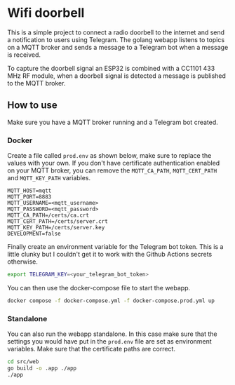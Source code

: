# Wifi doorbell

This is a simple project to connect a radio doorbell to the internet and send a notification to users using Telegram.
The golang webapp listens to topics on a MQTT broker and sends a message to a Telegram bot when a message is received.

To capture the doorbell signal an ESP32 is combined with a CC1101 433 MHz RF module, when a doorbell signal is detected a message is published to the MQTT broker.

## How to use
Make sure you have a MQTT broker running and a Telegram bot created.

### Docker
Create a file called `prod.env` as shown below, make sure to replace the values with your own.
If you don't have certificate authentication enabled on your MQTT broker, you can remove the `MQTT_CA_PATH`, `MQTT_CERT_PATH` and `MQTT_KEY_PATH` variables.
```env
MQTT_HOST=mqtt
MQTT_PORT=8883
MQTT_USERNAME=<mqtt_username> 
MQTT_PASSWORD=<mqtt_password>
MQTT_CA_PATH=/certs/ca.crt
MQTT_CERT_PATH=/certs/server.crt
MQTT_KEY_PATH=/certs/server.key
DEVELOPMENT=false
```

Finally create an environment variable for the Telegram bot token.
This is a little clunky but I couldn't get it to work with the Github Actions secrets otherwise.
```bash
export TELEGRAM_KEY=<your_telegram_bot_token>
```

You can then use the docker-compose file to start the webapp.
```bash
docker compose -f docker-compose.yml -f docker-compose.prod.yml up
```
### Standalone
You can also run the webapp standalone. 
In this case make sure that the settings you would have put in the `prod.env` file are set as environment variables.
Make sure that the certificate paths are correct.
```bash
cd src/web
go build -o .app ./app
./app
```